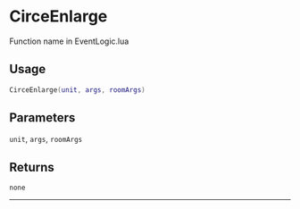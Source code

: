 # CirceEnlarge
Function name in EventLogic.lua
## Usage
```lua
CirceEnlarge(unit, args, roomArgs)
```
## Parameters
`unit`, `args`, `roomArgs`
## Returns
`none`

---
